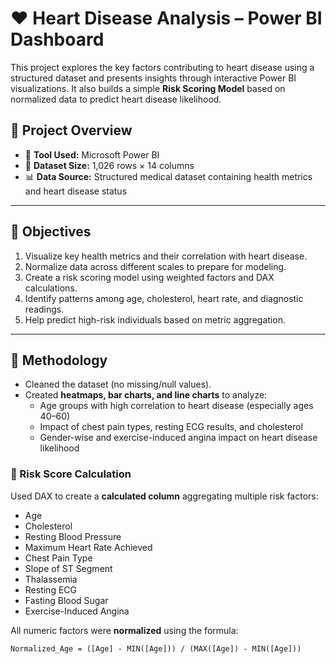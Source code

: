 # ❤️ Heart Disease Analysis – Power BI Dashboard

This project explores the key factors contributing to heart disease using a structured dataset and presents insights through interactive Power BI visualizations. It also builds a simple **Risk Scoring Model** based on normalized data to predict heart disease likelihood.

## 📌 Project Overview

- 📁 **Tool Used:** Microsoft Power BI
- 📄 **Dataset Size:** 1,026 rows × 14 columns
- 📊 **Data Source:** Structured medical dataset containing health metrics and heart disease status

---

## 🎯 Objectives

1. Visualize key health metrics and their correlation with heart disease.
2. Normalize data across different scales to prepare for modeling.
3. Create a risk scoring model using weighted factors and DAX calculations.
4. Identify patterns among age, cholesterol, heart rate, and diagnostic readings.
5. Help predict high-risk individuals based on metric aggregation.

---

## 🧪 Methodology

- Cleaned the dataset (no missing/null values).
- Created **heatmaps, bar charts, and line charts** to analyze:
  - Age groups with high correlation to heart disease (especially ages 40–60)
  - Impact of chest pain types, resting ECG results, and cholesterol
  - Gender-wise and exercise-induced angina impact on heart disease likelihood

### 🧮 Risk Score Calculation

Used DAX to create a **calculated column** aggregating multiple risk factors:
- Age
- Cholesterol
- Resting Blood Pressure
- Maximum Heart Rate Achieved
- Chest Pain Type
- Slope of ST Segment
- Thalassemia
- Resting ECG
- Fasting Blood Sugar
- Exercise-Induced Angina

All numeric factors were **normalized** using the formula:
```DAX
Normalized_Age = ([Age] - MIN([Age])) / (MAX([Age]) - MIN([Age]))
